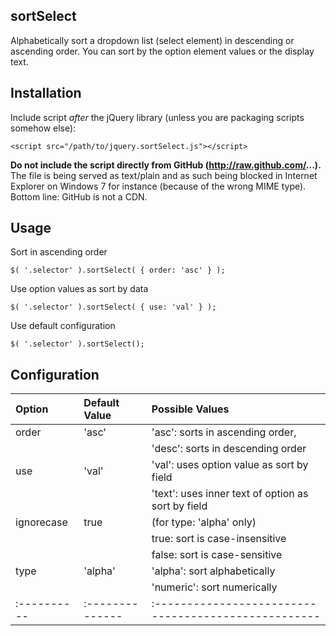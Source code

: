 ## sortSelect

Alphabetically sort a dropdown list (select element) in descending or ascending order. You can sort by the option element values or the display text.

## Installation

Include script *after* the jQuery library (unless you are packaging scripts somehow else):

    <script src="/path/to/jquery.sortSelect.js"></script>

**Do not include the script directly from GitHub (http://raw.github.com/...).** The file is being served as text/plain and as such being blocked
in Internet Explorer on Windows 7 for instance (because of the wrong MIME type). Bottom line: GitHub is not a CDN.

## Usage

Sort in ascending order

	$( '.selector' ).sortSelect( { order: 'asc' } );
	
Use option values as sort by data

	$( '.selector' ).sortSelect( { use: 'val' } );
	
Use default configuration

	$( '.selector' ).sortSelect();

## Configuration

Option     | Default Value | Possible Values                                    |
:----------|:--------------|:---------------------------------------------------|
order      | 'asc'         | 'asc': sorts in ascending order,                   |
           |               | 'desc': sorts in descending order                  |
use        | 'val'         | 'val': uses option value as sort by field          |
           |               | 'text': uses inner text of option as sort by field |
ignorecase | true          | (for type: 'alpha' only)                           |
           |               | true: sort is case-insensitive                     |
           |               | false: sort is case-sensitive                      |
type       | 'alpha'       | 'alpha': sort alphabetically                       |
           |               | 'numeric': sort numerically                        |
:----------|:--------------|:---------------------------------------------------|